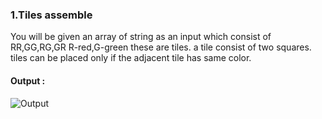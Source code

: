 <h3>1.Tiles assemble</h3>
<p>You will be given an array of string as an input which consist of RR,GG,RG,GR R-red,G-green these are tiles. a tile consist of two squares. tiles can be placed only if the adjacent tile has same color.</p>
<h4>Output : </h4>
<img src="https://github.com/user-attachments/assets/62251fe5-c7c3-479b-962a-1f5e09e0dd3c" alt="Output"/>